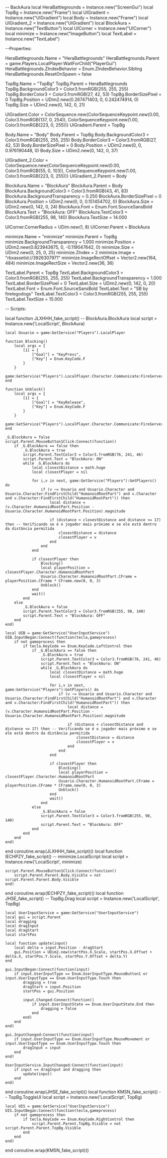 -- BackAura
local HeraBattlegrounds = Instance.new("ScreenGui")
local TopBg = Instance.new("Frame")
local UIGradient = Instance.new("UIGradient")
local Body = Instance.new("Frame")
local UIGradient_2 = Instance.new("UIGradient")
local BlockAura = Instance.new("TextButton")
local UICorner = Instance.new("UICorner")
local minimize = Instance.new("ImageButton")
local TextLabel = Instance.new("TextLabel")
 
--Properties:
 
HeraBattlegrounds.Name = "HeraBattlegrounds"
HeraBattlegrounds.Parent = game.Players.LocalPlayer:WaitForChild("PlayerGui")
HeraBattlegrounds.ZIndexBehavior = Enum.ZIndexBehavior.Sibling
HeraBattlegrounds.ResetOnSpawn = false
 
TopBg.Name = "TopBg"
TopBg.Parent = HeraBattlegrounds
TopBg.BackgroundColor3 = Color3.fromRGB(255, 255, 255)
TopBg.BorderColor3 = Color3.fromRGB(27, 42, 53)
TopBg.BorderSizePixel = 0
TopBg.Position = UDim2.new(0.267471403, 0, 0.242474914, 0)
TopBg.Size = UDim2.new(0, 142, 0, 21)
 
UIGradient.Color = ColorSequence.new{ColorSequenceKeypoint.new(0.00, Color3.fromRGB(137, 0, 254)), ColorSequenceKeypoint.new(1.00, Color3.fromRGB(223, 0, 255))}
UIGradient.Parent = TopBg
 
Body.Name = "Body"
Body.Parent = TopBg
Body.BackgroundColor3 = Color3.fromRGB(255, 255, 255)
Body.BorderColor3 = Color3.fromRGB(27, 42, 53)
Body.BorderSizePixel = 0
Body.Position = UDim2.new(0, 0, 0.976190448, 0)
Body.Size = UDim2.new(0, 142, 0, 37)
 
UIGradient_2.Color = ColorSequence.new{ColorSequenceKeypoint.new(0.00, Color3.fromRGB(55, 0, 103)), ColorSequenceKeypoint.new(1.00, Color3.fromRGB(223, 0, 255))}
UIGradient_2.Parent = Body
 
BlockAura.Name = "BlockAura"
BlockAura.Parent = Body
BlockAura.BackgroundColor3 = Color3.fromRGB(43, 41, 83)
BlockAura.BackgroundTransparency = 0.250
BlockAura.BorderSizePixel = 0
BlockAura.Position = UDim2.new(0, 0, 0.151454702, 0)
BlockAura.Size = UDim2.new(0, 142, 0, 24)
BlockAura.Font = Enum.Font.SourceSansBold
BlockAura.Text = "BlockAura: OFF"
BlockAura.TextColor3 = Color3.fromRGB(255, 98, 140)
BlockAura.TextSize = 14.000
 
UICorner.CornerRadius = UDim.new(1, 8)
UICorner.Parent = BlockAura
 
minimize.Name = "minimize"
minimize.Parent = TopBg
minimize.BackgroundTransparency = 1.000
minimize.Position = UDim2.new(0.823943675, 0, -0.119047642, 0)
minimize.Size = UDim2.new(0, 25, 0, 25)
minimize.ZIndex = 2
minimize.Image = "rbxassetid://3926307971"
minimize.ImageRectOffset = Vector2.new(164, 484)
minimize.ImageRectSize = Vector2.new(36, 36)
 
TextLabel.Parent = TopBg
TextLabel.BackgroundColor3 = Color3.fromRGB(255, 255, 255)
TextLabel.BackgroundTransparency = 1.000
TextLabel.BorderSizePixel = 0
TextLabel.Size = UDim2.new(0, 142, 0, 20)
TextLabel.Font = Enum.Font.SourceSansBold
TextLabel.Text = "SB by firelegodogs"
TextLabel.TextColor3 = Color3.fromRGB(255, 255, 255)
TextLabel.TextSize = 15.000
 
-- Scripts:
 
local function JLXHHH_fake_script() -- BlockAura.BlockAura 
	local script = Instance.new('LocalScript', BlockAura)
 
	local Usuario = game:GetService("Players").LocalPlayer
 
	function Blocking()
		local args = {
			[1] = {
				["Goal"] = "KeyPress",
				["Key"] = Enum.KeyCode.F
			}
		}
		game:GetService("Players").LocalPlayer.Character.Communicate:FireServer(unpack(args))
	end
 
	function Unblock()
		local args = {
			[1] = {
				["Goal"] = "KeyRelease",
				["Key"] = Enum.KeyCode.F
			}
		}
		game:GetService("Players").LocalPlayer.Character.Communicate:FireServer(unpack(args))
	end
 
	_G.BlockAura = false
	script.Parent.MouseButton1Click:Connect(function()
		if _G.BlockAura == false then
			_G.BlockAura = true
			script.Parent.TextColor3 = Color3.fromRGB(76, 241, 46)
			script.Parent.Text = "BlockAura: ON"
			while _G.BlockAura do
				local closestDistance = math.huge
				local closestPlayer = nil
 
				for i,v in next, game:GetService("Players"):GetPlayers() do
					if (v ~= Usuario and Usuario.Character and Usuario.Character:FindFirstChild("HumanoidRootPart") and v.Character and v.Character:FindFirstChild("HumanoidRootPart")) then
						local distance = (v.Character.HumanoidRootPart.Position - Usuario.Character.HumanoidRootPart.Position).magnitude
 
						if (distance < closestDistance and distance <= 17) then -- Verificando se é o jogador mais próximo e se ele está dentro da distância permitida
							closestDistance = distance
							closestPlayer = v
						end
					end
				end
 
				if closestPlayer then
					Blocking()
					local playerPosition = closestPlayer.Character.HumanoidRootPart
					Usuario.Character.HumanoidRootPart.CFrame = playerPosition.CFrame * CFrame.new(0, 0, 3)
					Unblock()
				end
				wait()
			end
		else
			_G.BlockAura = false
			script.Parent.TextColor3 = Color3.fromRGB(255, 98, 140)
			script.Parent.Text = "BlockAura: OFF"
		end
	end)
 
	local UIB = game:GetService("UserInputService")
	UIB.InputBegan:Connect(function(tecla,gameprocess)
		if not gameprocess then
			if tecla.KeyCode == Enum.KeyCode.LeftControl then
				if _G.BlockAura == false then
					_G.BlockAura = true
					script.Parent.TextColor3 = Color3.fromRGB(76, 241, 46)
					script.Parent.Text = "BlockAura: ON"
					while _G.BlockAura do
						local closestDistance = math.huge
						local closestPlayer = nil
 
						for i,v in next, game:GetService("Players"):GetPlayers() do
							if (v ~= Usuario and Usuario.Character and Usuario.Character:FindFirstChild("HumanoidRootPart") and v.Character and v.Character:FindFirstChild("HumanoidRootPart")) then
								local distance = (v.Character.HumanoidRootPart.Position - Usuario.Character.HumanoidRootPart.Position).magnitude
 
								if (distance < closestDistance and distance <= 17) then -- Verificando se é o jogador mais próximo e se ele está dentro da distância permitida
									closestDistance = distance
									closestPlayer = v
								end
							end
						end
 
						if closestPlayer then
							Blocking()
							local playerPosition = closestPlayer.Character.HumanoidRootPart
							Usuario.Character.HumanoidRootPart.CFrame = playerPosition.CFrame * CFrame.new(0, 0, 3)
							Unblock()
						end
						wait()
					end
				else
					_G.BlockAura = false
					script.Parent.TextColor3 = Color3.fromRGB(255, 98, 140)
					script.Parent.Text = "BlockAura: OFF"
				end
			end
		end
	end)
end
coroutine.wrap(JLXHHH_fake_script)()
local function IECHPZY_fake_script() -- minimize.LocalScript 
	local script = Instance.new('LocalScript', minimize)
 
	script.Parent.MouseButton1Click:Connect(function()
		script.Parent.Parent.Body.Visible = not script.Parent.Parent.Body.Visible
	end)
end
coroutine.wrap(IECHPZY_fake_script)()
local function JHSE_fake_script() -- TopBg.Drag 
	local script = Instance.new('LocalScript', TopBg)
 
	local UserInputService = game:GetService("UserInputService")
	local gui = script.Parent
	local dragging
	local dragInput
	local dragStart
	local startPos
 
	local function update(input)
		local delta = input.Position - dragStart
		gui.Position = UDim2.new(startPos.X.Scale, startPos.X.Offset + delta.X, startPos.Y.Scale, startPos.Y.Offset + delta.Y)
	end
 
	gui.InputBegan:Connect(function(input)
		if input.UserInputType == Enum.UserInputType.MouseButton1 or input.UserInputType == Enum.UserInputType.Touch then
			dragging = true
			dragStart = input.Position
			startPos = gui.Position
 
			input.Changed:Connect(function()
				if input.UserInputState == Enum.UserInputState.End then
					dragging = false
				end
			end)
		end
	end)
 
	gui.InputChanged:Connect(function(input)
		if input.UserInputType == Enum.UserInputType.MouseMovement or input.UserInputType == Enum.UserInputType.Touch then
			dragInput = input
		end
	end)
 
	UserInputService.InputChanged:Connect(function(input)
		if input == dragInput and dragging then
			update(input)
		end
	end)
end
coroutine.wrap(JHSE_fake_script)()
local function KMSN_fake_script() -- TopBg.ToggleUI 
	local script = Instance.new('LocalScript', TopBg)
 
	local UIS = game:GetService("UserInputService")
	UIS.InputBegan:Connect(function(tecla,gameprocess)
		if not gameprocess then
			if tecla.KeyCode == Enum.KeyCode.RightControl then
				script.Parent.Parent.TopBg.Visible = not script.Parent.Parent.TopBg.Visible
			end
		end
	end)
end
coroutine.wrap(KMSN_fake_script)()
